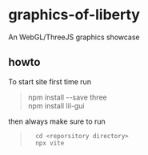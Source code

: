 # graphics-of-liberty
An WebGL/ThreeJS graphics showcase


## howto
To start site first time run <br>
>    npm install --save three <br>
npm install lil-gui    <br>

then always make sure to run <br>
>       cd <reporsitory directory>
>       npx vite

